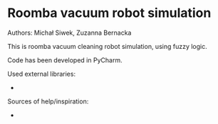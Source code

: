 # Roomba vacuum robot simulation
Authors: Michał Siwek, Zuzanna Bernacka

This is roomba vacuum cleaning robot simulation, using fuzzy logic.

Code has been developed in PyCharm.

Used external libraries:

* 

Sources of help/inspiration:

* 
